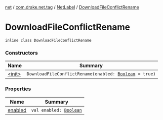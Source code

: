 [net](../../../index.md) / [com.drake.net.tag](../../index.md) / [NetLabel](../index.md) / [DownloadFileConflictRename](./index.md)

# DownloadFileConflictRename

`inline class DownloadFileConflictRename`

### Constructors

| Name | Summary |
|---|---|
| [&lt;init&gt;](-init-.md) | `DownloadFileConflictRename(enabled: `[`Boolean`](https://kotlinlang.org/api/latest/jvm/stdlib/kotlin/-boolean/index.html)` = true)` |

### Properties

| Name | Summary |
|---|---|
| [enabled](enabled.md) | `val enabled: `[`Boolean`](https://kotlinlang.org/api/latest/jvm/stdlib/kotlin/-boolean/index.html) |
